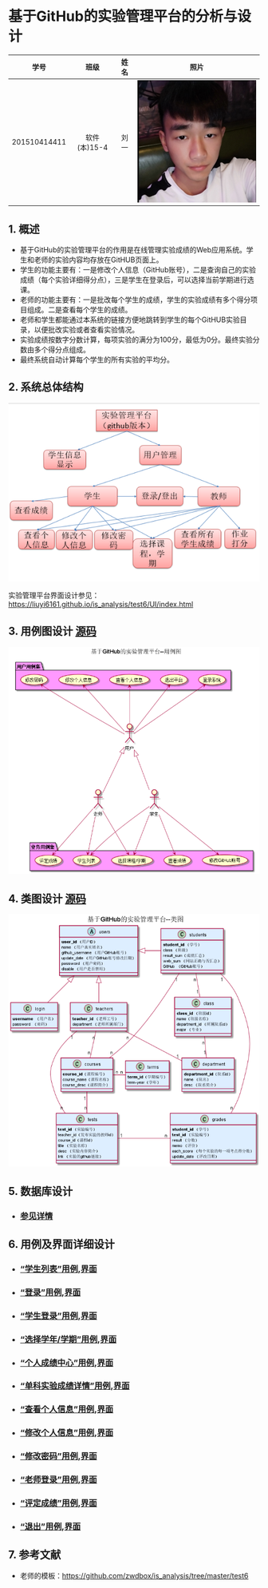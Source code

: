 # 基于GitHub的实验管理平台的分析与设计
|    学号  |   班级    |    姓名  |   照片     |
|:--------:|:--------: | :----------: | :-------:|
|201510414411|软件(本)15-4|刘一 |![](img/my.png '666')|

## 1. 概述
- 基于GitHub的实验管理平台的作用是在线管理实验成绩的Web应用系统。学生和老师的实验内容均存放在GitHUB页面上。
- 学生的功能主要有：一是修改个人信息（GitHub账号），二是查询自己的实验成绩（每个实验详细得分点），三是学生在登录后，可以选择当前学期进行选课。
- 老师的功能主要有：一是批改每个学生的成绩，学生的实验成绩有多个得分项目组成。二是查看每个学生的成绩。
- 老师和学生都能通过本系统的链接方便地跳转到学生的每个GitHUB实验目录，以便批改实验或者查看实验情况。
- 实验成绩按数字分数计算，每项实验的满分为100分，最低为0分。最终实验分数由多个得分点组成。
- 最终系统自动计算每个学生的所有实验的平均分。
    
## 2. 系统总体结构
![](img/SystemStruct.png '系统总体结构图')

实验管理平台界面设计参见：https://liuyi6161.github.io/is_analysis/test6/UI/index.html
    
## 3. 用例图设计 [源码](src/Usercase.puml)
![](img/Usercase.png)

## 4. 类图设计 [源码](./src/class.puml)
![](img/class.png)

## 5. 数据库设计 
- ### [参见详情](./dataBaseDesign.md)
     
## 6. 用例及界面详细设计
    
- ### [“学生列表”用例](./useCase/学生列表.md),[界面](https://liuyi6161.github.io/is_analysis/test6/UI/index.html)    
- ### [“登录”用例](./useCase/登录.md),[界面](https://liuyi6161.github.io/is_analysis/test6/UI/login.html)
- ### [“学生登录”用例](./useCase/学生登录.md),[界面](https://liuyi6161.github.io/is_analysis/test6/UI/login-student.html)
- ### [“选择学年/学期”用例](./useCase/选择学期年.md),[界面](https://liuyi6161.github.io/is_analysis/test6/UI/personalscore.html)
- ### [“个人成绩中心”用例](./useCase/个人成绩中心.md),[界面](https://liuyi6161.github.io/is_analysis/test6/UI/personalscore2017-2018-2.html)
- ### [“单科实验成绩详情”用例](./useCase/单科实验成绩详情.md),[界面](https://liuyi6161.github.io/is_analysis/test6/UI/infosystemscore.html)
- ### [“查看个人信息”用例](./useCase/查看个人信息.md),[界面](https://liuyi6161.github.io/is_analysis/test6/UI/personalinfo.html)
- ### [“修改个人信息”用例](./useCase/修改个人信息.md),[界面](https://liuyi6161.github.io/is_analysis/test6/UI/personalinfo.html)
- ### [“修改密码”用例](./useCase/修改密码.md),[界面](https://liuyi6161.github.io/is_analysis/test6/UI/modifypassword.html)    
- ### [“老师登录”用例](./useCase/老师登录.md),[界面](https://liuyi6161.github.io/is_analysis/test6/UI/login-teauter.html)  
- ### [“评定成绩”用例](./useCase/评定成绩.md),[界面](https://liuyi6161.github.io/is_analysis/test6/UI/teachergivescore.html)
- ### [“退出”用例](./useCase/退出.md),[界面](https://liuyi6161.github.io/is_analysis/test6/UI/index.html)



## 7. 参考文献
- 老师的模板：https://github.com/zwdbox/is_analysis/tree/master/test6

